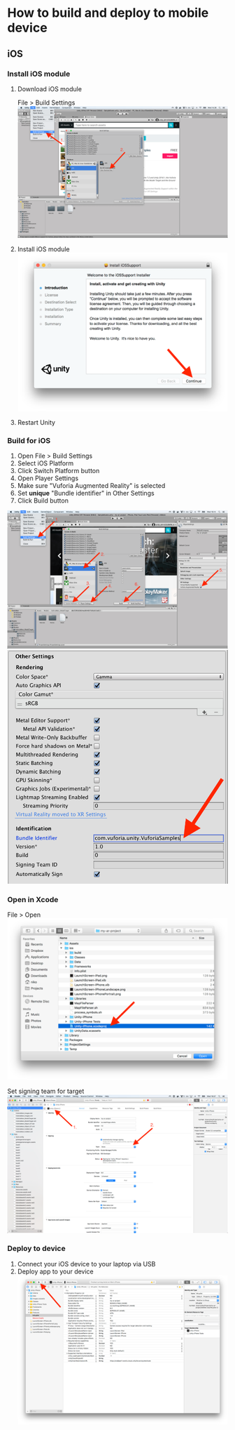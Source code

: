 # How to build and deploy to mobile device

## iOS

### Install iOS module

1. Download iOS module

    File > Build Settings
    ![Download iOS module screenshot](screenshots/1_download-ios-module.png)

2. Install iOS module
    ![Install iOS module screenshot](screenshots/2_install-ios-module.png)

3. Restart Unity

### Build for iOS

1. Open File > Build Settings
2. Select iOS Platform
3. Click Switch Platform button
4. Open Player Settings
5. Make sure "Vuforia Augmented Reality" is selected
6. Set **unique** "Bundle identifier" in Other Settings
7. Click Build button 

![Build for iOS screenshot](screenshots/3_build-for-ios.png)
![Set bundle identifier screenshot](screenshots/4_set-bundle-identifier.png)

### Open in Xcode

File > Open
![Open in Xcode screenshot](screenshots/5_open-in-xcode.png)

Set signing team for target
![Set signing team screenshot](screenshots/6_set-signing-team.png)

### Deploy to device

1. Connect your iOS device to your laptop via USB
2. Deploy app to your device
![Deploy to device screenshot](screenshots/7_deploy-to-device.png)
